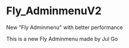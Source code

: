 # Fly_AdminmenuV2
New "Fly Adminmenu" with better performance

This is a new Fly Adminmenu made by Jul Go
